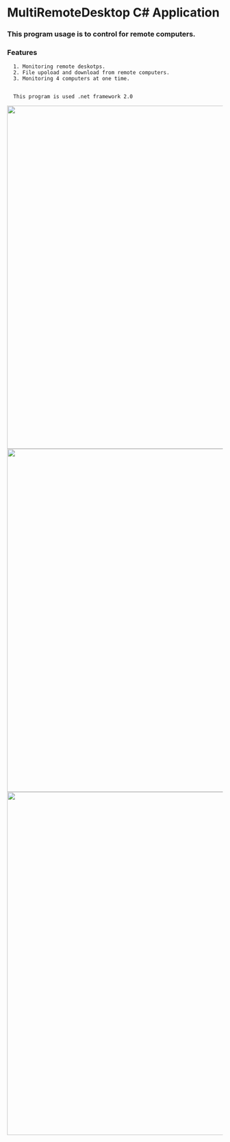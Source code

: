 # MultiRemoteDesktop C# Application

### This program usage is to control for remote computers.

### Features
```
  1. Monitoring remote deskotps.
  2. File upoload and download from remote computers.
  3. Monitoring 4 computers at one time.
  
  
  This program is used .net framework 2.0
```

  <img src="https://cloud.githubusercontent.com/assets/17757913/13712227/69f2bce2-e7fd-11e5-96a6-74d08f52c428.png" width="800"/>
  <img src="https://cloud.githubusercontent.com/assets/17757913/13712238/79c88ef8-e7fd-11e5-8e86-92a603b739d5.png" width="800"/>
  <img src="https://cloud.githubusercontent.com/assets/17757913/13712247/878bef94-e7fd-11e5-82af-d0b6ccc93a08.png" width="800"/>
